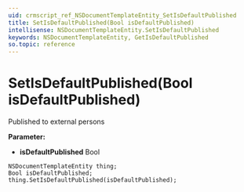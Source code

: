 ```yaml
---
uid: crmscript_ref_NSDocumentTemplateEntity_SetIsDefaultPublished
title: SetIsDefaultPublished(Bool isDefaultPublished)
intellisense: NSDocumentTemplateEntity.SetIsDefaultPublished
keywords: NSDocumentTemplateEntity, GetIsDefaultPublished
so.topic: reference
---
```


# SetIsDefaultPublished(Bool isDefaultPublished)

Published to external persons

**Parameter:** 
* **isDefaultPublished** Bool

```crmscript
NSDocumentTemplateEntity thing;
Bool isDefaultPublished;
thing.SetIsDefaultPublished(isDefaultPublished);
```

